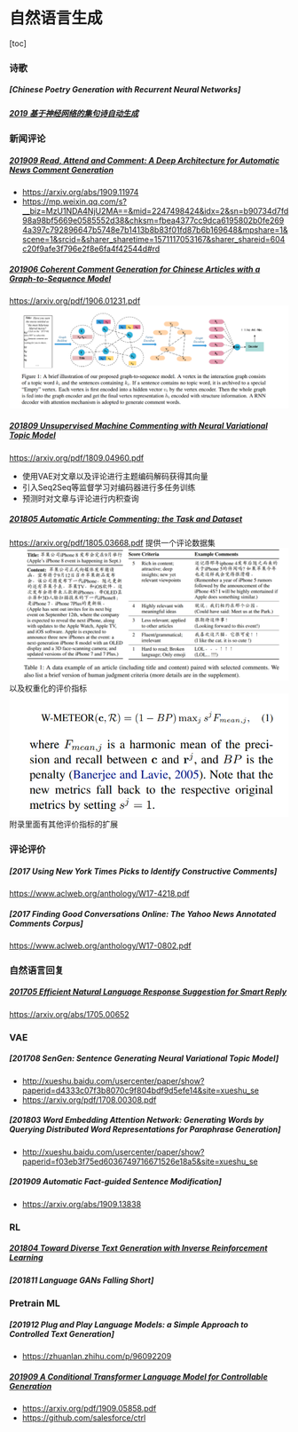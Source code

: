 # 自然语言生成
[toc]

### 诗歌
##### [Chinese Poetry Generation with Recurrent Neural Networks]
##### [2019 基于神经网络的集句诗自动生成](../resources/notes/d0001/NLG_Poetry_2019_Neural_Network_based_Jiju_Poetry_Generation.md)

### 新闻评论
##### [201909 Read, Attend and Comment: A Deep Architecture for Automatic News Comment Generation](../resources/notes/d0001/comment_201910_Read__Attend_and_Comment__A_Deep_Architecture_for_Automatic_News_Comment_Generation.md)
- https://arxiv.org/abs/1909.11974
- https://mp.weixin.qq.com/s?__biz=MzU1NDA4NjU2MA==&mid=2247498424&idx=2&sn=b90734d7fd98a98bf5669e0585552d38&chksm=fbea4377cc9dca6195802b0fe2694a397c792896647b5748e7b1413b8b83f01fd87b6b169648&mpshare=1&scene=1&srcid=&sharer_sharetime=1571117053167&sharer_shareid=604c20f9afe3f796e2f8e6fa4f42544d#rd

##### [201906 Coherent Comment Generation for Chinese Articles with a Graph-to-Sequence Model](../resources/notes/d0001/comment_201906_Coherent_Comment_Generation_for_Chinese_Articles_with_a_Graph_to_Sequence_Model.md)
https://arxiv.org/pdf/1906.01231.pdf
![](../resources/images/d0001/01401160322202191603.png)

##### [201809 Unsupervised Machine Commenting with Neural Variational Topic Model](../resources/notes/d0001/comment_201809_Unsupervised_Machine_Commenting_with_Neural_Variational_Topic_Model.md)
https://arxiv.org/pdf/1809.04960.pdf
- 使用VAE对文章以及评论进行主题编码解码获得其向量
- 引入Seq2Seq等监督学习对编码器进行多任务训练
- 预测时对文章与评论进行内积查询

##### [201805 Automatic Article Commenting: the Task and Dataset](../resources/notes/d0001/comment_201805_Automatic_Article_Commenting__the_Task_and_Dataset.md)
https://arxiv.org/pdf/1805.03668.pdf
提供一个评论数据集
![](../resources/images/d0001/572003021714201.png)
以及权重化的评价指标
![](../resources/images/d0001/492003201714201.png)
附录里面有其他评价指标的扩展

### 评论评价
##### [2017 Using New York Times Picks to Identify Constructive Comments]
https://www.aclweb.org/anthology/W17-4218.pdf

##### [2017 Finding Good Conversations Online: The Yahoo News Annotated Comments Corpus]
https://www.aclweb.org/anthology/W17-0802.pdf

### 自然语言回复
##### [201705 Efficient Natural Language Response Suggestion for Smart Reply](../resources/notes/d0001/response_201705_Efficient_Natural_Language_Response_Suggestion_for_Smart_Reply.md)
https://arxiv.org/abs/1705.00652

### VAE
##### [201708 SenGen: Sentence Generating Neural Variational Topic Model]
- http://xueshu.baidu.com/usercenter/paper/show?paperid=d4333c07f3b8070c9f804bdf9d5efe14&site=xueshu_se
- https://arxiv.org/pdf/1708.00308.pdf

##### [201803 Word Embedding Attention Network: Generating Words by Querying Distributed Word Representations for Paraphrase Generation]
- http://xueshu.baidu.com/usercenter/paper/show?paperid=f03eb3f75ed6036749716671526e18a5&site=xueshu_se

##### [201909 Automatic Fact-guided Sentence Modification]
- https://arxiv.org/abs/1909.13838

### RL
##### [201804 Toward Diverse Text Generation with Inverse Reinforcement Learning]()

##### [201811 Language GANs Falling Short]

### Pretrain ML
##### [201912 Plug and Play Language Models: a Simple Approach to Controlled Text Generation]
- https://zhuanlan.zhihu.com/p/96092209

##### [201909 A Conditional Transformer Language Model for Controllable Generation](../resources/notes/d0001/nlg_201909_A_Conditional_Transformer_Language_Model_for_Controllable_Generation.md)
- https://arxiv.org/pdf/1909.05858.pdf
- https://github.com/salesforce/ctrl
